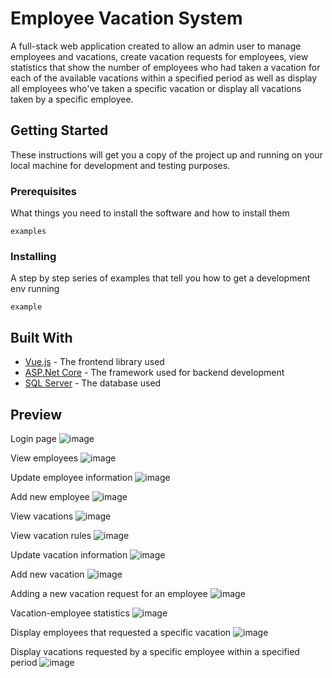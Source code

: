 # Employee Vacation System

A full-stack web application created to allow an admin user to manage employees and vacations, create vacation requests for employees, view statistics that show 
the number of employees who had taken a vacation for each of the available vacations within a specified period as well as display all employees who've taken a specific
vacation or display all vacations taken by a specific employee.

## Getting Started

These instructions will get you a copy of the project up and running on your local machine for development and testing purposes.

### Prerequisites

What things you need to install the software and how to install them

```
examples
```

### Installing

A step by step series of examples that tell you how to get a development env running


```
example
```


## Built With

* [Vue.js](https://vuejs.org/) - The frontend library used
* [ASP.Net Core](https://dotnet.microsoft.com/en-us/apps/aspnet) - The framework used for backend development
* [SQL Server](https://learn.microsoft.com/en-us/sql/sql-server/?view=sql-server-ver16) - The database used

## Preview
Login page
![image](https://github.com/NadaAlinour/employee-vacation-system/assets/48387157/a80f6914-1563-47cc-b49d-fa098ffe9be6)

View employees
![image](https://github.com/NadaAlinour/employee-vacation-system/assets/48387157/cac3b079-e666-4a75-92c2-5a858c4d4ad2)

Update employee information
![image](https://github.com/NadaAlinour/employee-vacation-system/assets/48387157/b900c514-0fb3-4de2-8716-569b75d7d95d)

Add new employee
![image](https://github.com/NadaAlinour/employee-vacation-system/assets/48387157/ae9c4d4c-f699-4203-8a03-955779ba8019)

View vacations
![image](https://github.com/NadaAlinour/employee-vacation-system/assets/48387157/f08ef37a-6808-42be-bebc-29310903abb1)

View vacation rules
![image](https://github.com/NadaAlinour/employee-vacation-system/assets/48387157/057c0177-ef72-4a3c-8e9c-98bc52376a48)

Update vacation information
![image](https://github.com/NadaAlinour/employee-vacation-system/assets/48387157/32ed7414-9911-4d6d-a111-2f091a968cbe)

Add new vacation
![image](https://github.com/NadaAlinour/employee-vacation-system/assets/48387157/94ea029d-c99b-420d-b0dc-e3c37ea1de07)

Adding a new vacation request for an employee
![image](https://github.com/NadaAlinour/employee-vacation-system/assets/48387157/960a811e-6a4f-4929-b4d6-3df380bcbe7d)

Vacation-employee statistics
![image](https://github.com/NadaAlinour/employee-vacation-system/assets/48387157/632c5e0c-993f-4b06-97ac-61f60e80ab70)

Display employees that requested a specific vacation
![image](https://github.com/NadaAlinour/employee-vacation-system/assets/48387157/2bd0cc26-4e0d-46cc-916e-dd4928db6148)

Display vacations requested by a specific employee within a specified period
![image](https://github.com/NadaAlinour/employee-vacation-system/assets/48387157/0a03ba6c-a963-4d9d-80c1-af12e61712d2)
